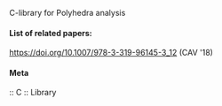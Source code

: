 C-library for Polyhedra analysis

#### List of related papers:
https://doi.org/10.1007/978-3-319-96145-3_12 (CAV '18)

#### Meta
:: C
:: Library